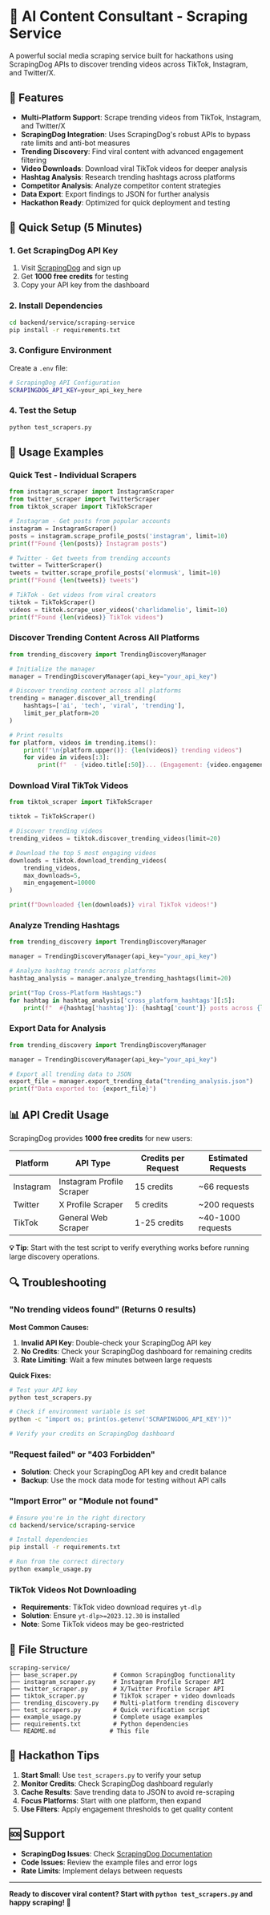 # 🚀 AI Content Consultant - Scraping Service

A powerful social media scraping service built for hackathons using ScrapingDog APIs to discover trending videos across TikTok, Instagram, and Twitter/X.

## 🌟 Features

- **Multi-Platform Support**: Scrape trending videos from TikTok, Instagram, and Twitter/X
- **ScrapingDog Integration**: Uses ScrapingDog's robust APIs to bypass rate limits and anti-bot measures
- **Trending Discovery**: Find viral content with advanced engagement filtering
- **Video Downloads**: Download viral TikTok videos for deeper analysis
- **Hashtag Analysis**: Research trending hashtags across platforms
- **Competitor Analysis**: Analyze competitor content strategies
- **Data Export**: Export findings to JSON for further analysis
- **Hackathon Ready**: Optimized for quick deployment and testing

## 🔧 Quick Setup (5 Minutes)

### 1. Get ScrapingDog API Key
1. Visit [ScrapingDog](https://scrapingdog.com) and sign up
2. Get **1000 free credits** for testing
3. Copy your API key from the dashboard

### 2. Install Dependencies
```bash
cd backend/service/scraping-service
pip install -r requirements.txt
```

### 3. Configure Environment
Create a `.env` file:
```bash
# ScrapingDog API Configuration
SCRAPINGDOG_API_KEY=your_api_key_here
```

### 4. Test the Setup
```bash
python test_scrapers.py
```

## 🚀 Usage Examples

### Quick Test - Individual Scrapers
```python
from instagram_scraper import InstagramScraper
from twitter_scraper import TwitterScraper
from tiktok_scraper import TikTokScraper

# Instagram - Get posts from popular accounts
instagram = InstagramScraper()
posts = instagram.scrape_profile_posts('instagram', limit=10)
print(f"Found {len(posts)} Instagram posts")

# Twitter - Get tweets from trending accounts
twitter = TwitterScraper()
tweets = twitter.scrape_profile_posts('elonmusk', limit=10)
print(f"Found {len(tweets)} tweets")

# TikTok - Get videos from viral creators
tiktok = TikTokScraper()
videos = tiktok.scrape_user_videos('charlidamelio', limit=10)
print(f"Found {len(videos)} TikTok videos")
```

### Discover Trending Content Across All Platforms
```python
from trending_discovery import TrendingDiscoveryManager

# Initialize the manager
manager = TrendingDiscoveryManager(api_key="your_api_key")

# Discover trending content across all platforms
trending = manager.discover_all_trending(
    hashtags=['ai', 'tech', 'viral', 'trending'],
    limit_per_platform=20
)

# Print results
for platform, videos in trending.items():
    print(f"\n{platform.upper()}: {len(videos)} trending videos")
    for video in videos[:3]:
        print(f"  - {video.title[:50]}... (Engagement: {video.engagement_score})")
```

### Download Viral TikTok Videos
```python
from tiktok_scraper import TikTokScraper

tiktok = TikTokScraper()

# Discover trending videos
trending_videos = tiktok.discover_trending_videos(limit=20)

# Download the top 5 most engaging videos
downloads = tiktok.download_trending_videos(
    trending_videos, 
    max_downloads=5,
    min_engagement=10000
)

print(f"Downloaded {len(downloads)} viral TikTok videos!")
```

### Analyze Trending Hashtags
```python
from trending_discovery import TrendingDiscoveryManager

manager = TrendingDiscoveryManager(api_key="your_api_key")

# Analyze hashtag trends across platforms
hashtag_analysis = manager.analyze_trending_hashtags(limit=20)

print("Top Cross-Platform Hashtags:")
for hashtag in hashtag_analysis['cross_platform_hashtags'][:5]:
    print(f"  #{hashtag['hashtag']}: {hashtag['count']} posts across {len(hashtag['platforms'])} platforms")
```

### Export Data for Analysis
```python
from trending_discovery import TrendingDiscoveryManager

manager = TrendingDiscoveryManager(api_key="your_api_key")

# Export all trending data to JSON
export_file = manager.export_trending_data("trending_analysis.json")
print(f"Data exported to: {export_file}")
```

## 📊 API Credit Usage

ScrapingDog provides **1000 free credits** for new users:

| Platform | API Type | Credits per Request | Estimated Requests |
|----------|----------|-------------------|-------------------|
| Instagram | Instagram Profile Scraper | 15 credits | ~66 requests |
| Twitter | X Profile Scraper | 5 credits | ~200 requests |
| TikTok | General Web Scraper | 1-25 credits | ~40-1000 requests |

**💡 Tip**: Start with the test script to verify everything works before running large discovery operations.

## 🔍 Troubleshooting

### "No trending videos found" (Returns 0 results)

**Most Common Causes:**
1. **Invalid API Key**: Double-check your ScrapingDog API key
2. **No Credits**: Check your ScrapingDog dashboard for remaining credits
3. **Rate Limiting**: Wait a few minutes between large requests

**Quick Fixes:**
```bash
# Test your API key
python test_scrapers.py

# Check if environment variable is set
python -c "import os; print(os.getenv('SCRAPINGDOG_API_KEY'))"

# Verify your credits on ScrapingDog dashboard
```

### "Request failed" or "403 Forbidden"
- **Solution**: Check your ScrapingDog API key and credit balance
- **Backup**: Use the mock data mode for testing without API calls

### "Import Error" or "Module not found"
```bash
# Ensure you're in the right directory
cd backend/service/scraping-service

# Install dependencies
pip install -r requirements.txt

# Run from the correct directory
python example_usage.py
```

### TikTok Videos Not Downloading
- **Requirements**: TikTok video download requires `yt-dlp`
- **Solution**: Ensure `yt-dlp>=2023.12.30` is installed
- **Note**: Some TikTok videos may be geo-restricted

## 📁 File Structure

```
scraping-service/
├── base_scraper.py          # Common ScrapingDog functionality
├── instagram_scraper.py     # Instagram Profile Scraper API
├── twitter_scraper.py       # X/Twitter Profile Scraper API  
├── tiktok_scraper.py        # TikTok scraper + video downloads
├── trending_discovery.py    # Multi-platform trending discovery
├── test_scrapers.py         # Quick verification script
├── example_usage.py         # Complete usage examples
├── requirements.txt         # Python dependencies
└── README.md               # This file
```

## 🎯 Hackathon Tips

1. **Start Small**: Use `test_scrapers.py` to verify your setup
2. **Monitor Credits**: Check ScrapingDog dashboard regularly
3. **Cache Results**: Save trending data to JSON to avoid re-scraping
4. **Focus Platforms**: Start with one platform, then expand
5. **Use Filters**: Apply engagement thresholds to get quality content

## 🆘 Support

- **ScrapingDog Issues**: Check [ScrapingDog Documentation](https://docs.scrapingdog.com/)
- **Code Issues**: Review the example files and error logs
- **Rate Limits**: Implement delays between requests

---

**Ready to discover viral content? Start with `python test_scrapers.py` and happy scraping! 🎉** 